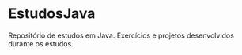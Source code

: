 # EstudosJava
 Repositório de estudos em Java. Exercícios e projetos desenvolvidos durante os estudos.
